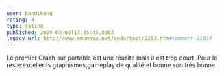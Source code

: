 ```yaml
---
user: bandikong
rating: 4
type: rating
published: 2009-03-02T17:35:45.000Z
legacy_url: http://www.emunova.net/veda/test/2253.htm#comment-11034
---
```

Le premier Crash sur portable est une réusite mais il est trop court. Pour le reste:excellents graphismes,gameplay de qualité et bonne son trés bonne.